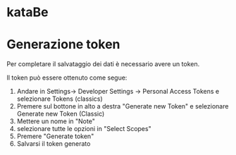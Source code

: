 # kataBe

# Generazione token
Per completare il salvataggio dei dati è necessario avere un token.

Il token può essere ottenuto come segue:
1. Andare in Settings-> Developer Settings -> Personal Access Tokens e selezionare Tokens (classics)
2. Premere sul bottone in alto a destra "Generate new Token" e selezionare Generate new Token (Classic)
3. Mettere un nome in "Note"
4. selezionare tutte le opzioni in "Select Scopes"
5. Premere "Generate token"
6. Salvarsi il token generato
